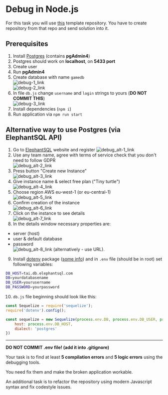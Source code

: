# Debug in Node.js

For this task you will use [this](https://github.com/AlreadyBored/broken-app) template repository. You have to create repository from that repo and send solution into it.

## Prerequisites

1. Install [Postgres](https://www.postgresql.org/download/) (contains **pgAdmin4**)  
2. Postgres should work on **localhost**, on **5433 port**  
3. Create user  
4. Run **pgAdmin4**  
5. Create database with name `gamedb`  
![debug-1_link](../assets/debug-1.PNG "Instruction 1")  
![debug-2_link](../assets/debug-2.PNG "Instruction 2")  
6. In file `db.js` change `username` and `login` strings to yours (**DO NOT COMMIT THIS**)  
![debug-3_link](../assets/debug-3.PNG "Instruction 3")  
7. Install dependencies (`npm i`)  
8. Run application via `npm run start`  

## Alternative way to use Postgres (via ElephantSQL API)

1. Go to [ElephantSQL](https://www.elephantsql.com/) website and register
![debug_alt-1_link](../assets/d-1.jpg "Instruction alt 1")
2. Use any team name, agree with terms of service check that you don't need to follow GDPR  
![debug_alt-2_link](../assets/d-2.jpg "Instruction alt 2")
3. Press button "Create new Instance"  
![debug_alt-3_link](../assets/d-3.jpg "Instruction alt 3")
4. Give instance name & select free plan ("Tiny turtle")  
![debug_alt-4_link](../assets/d-4.jpg "Instruction alt 4")
5. Choose region AWS eu-west-1 (or eu-central-1)  
![debug_alt-5_link](../assets/d-5.jpg "Instruction alt 5")
6. Confirm creation of the instance  
![debug_alt-6_link](../assets/d-6.jpg "Instruction alt 6")
7. Click on the instance to see details  
![debug_alt-7_link](../assets/d-7.jpg "Instruction alt 7")
8. In the details window necessary properties are:
- server (host)
- user & default database
- password  
![debug_alt-8_link](../assets/d-8.jpg "Instruction alt 8")
(alternatively - use URL).  
9. Install [dotenv](https://www.npmjs.com/package/dotenv) package ([some info](https://dev.to/numtostr/environment-variables-in-node-js-the-right-way-15ad)) and in `.env` file (should be in root) set following variables:
```bash
DB_HOST=tai.db.elephantsql.com
DB=yourdatabasename
DB_USER=yourusername
DB_PASSWORD=yourpassword
```
10. `db.js` file beginning should look like this:
```js  
const Sequelize = require('sequelize');
require('dotenv').config();

const sequelize = new Sequelize(process.env.DB, process.env.DB_USER, process.env.DB_PASSWORD, {
    host: process.env.DB_HOST,
    dialect: 'postgres'
})
```

---

**DO NOT COMMIT .env file! (add it into .gitignore)**

Your task is to find at least **5 compilation errors** and **5 logic errors** using the debugging tools.

You need fix them and make the broken application workable.

An additional task is to refactor the repository using modern Javascript syntax and fix codestyle issues.